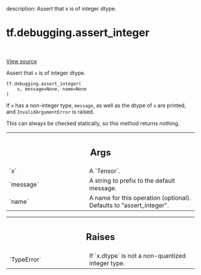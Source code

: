 description: Assert that x is of integer dtype.

<div itemscope itemtype="http://developers.google.com/ReferenceObject">
<meta itemprop="name" content="tf.debugging.assert_integer" />
<meta itemprop="path" content="Stable" />
</div>

# tf.debugging.assert_integer

<!-- Insert buttons and diff -->

<table class="tfo-notebook-buttons tfo-api nocontent" align="left">

</table>

<a target="_blank" class="external" href="/code/stable/tensorflow/python/ops/check_ops.py">View source</a>



Assert that `x` is of integer dtype.

<pre class="devsite-click-to-copy prettyprint lang-py tfo-signature-link">
<code>tf.debugging.assert_integer(
    x, message=None, name=None
)
</code></pre>



<!-- Placeholder for "Used in" -->

If `x` has a non-integer type, `message`, as well as the dtype of `x` are
printed, and `InvalidArgumentError` is raised.

This can always be checked statically, so this method returns nothing.

<!-- Tabular view -->
 <table class="responsive fixed orange">
<colgroup><col width="214px"><col></colgroup>
<tr><th colspan="2"><h2 class="add-link">Args</h2></th></tr>

<tr>
<td>
`x`
</td>
<td>
A `Tensor`.
</td>
</tr><tr>
<td>
`message`
</td>
<td>
A string to prefix to the default message.
</td>
</tr><tr>
<td>
`name`
</td>
<td>
A name for this operation (optional). Defaults to "assert_integer".
</td>
</tr>
</table>



<!-- Tabular view -->
 <table class="responsive fixed orange">
<colgroup><col width="214px"><col></colgroup>
<tr><th colspan="2"><h2 class="add-link">Raises</h2></th></tr>

<tr>
<td>
`TypeError`
</td>
<td>
 If `x.dtype` is not a non-quantized integer type.
</td>
</tr>
</table>


